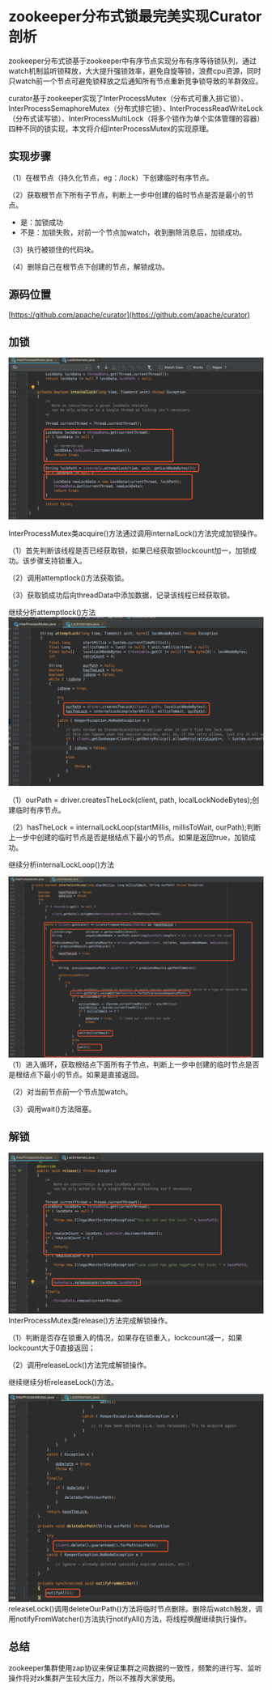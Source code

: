 # zookeeper分布式锁最完美实现Curator剖析

zookeeper分布式锁基于zookeeper中有序节点实现分布有序等待锁队列，通过watch机制监听锁释放，大大提升强锁效率，避免自旋等锁，浪费cpu资源，同时只watch前一个节点可避免锁释放之后通知所有节点重新竞争锁导致的羊群效应。

curator基于zookeeper实现了InterProcessMutex（分布式可重入排它锁）、InterProcessSemaphoreMutex（分布式排它锁）、InterProcessReadWriteLock（分布式读写锁）、InterProcessMultiLock（将多个锁作为单个实体管理的容器）四种不同的锁实现，本文将介绍InterProcessMutex的实现原理。

## 实现步骤

（1）在根节点（持久化节点，eg：/lock）下创建临时有序节点。

（2）获取根节点下所有子节点，判断上一步中创建的临时节点是否是最小的节点。

* 是：加锁成功
* 不是：加锁失败，对前一个节点加watch，收到删除消息后，加锁成功。

（3）执行被锁住的代码块。

（4）删除自己在根节点下创建的节点，解锁成功。

## 源码位置

[https://github.com/apache/curator](https://github.com/apache/curator)

## 加锁

![](/assets/curator-1.png)

InterProcessMutex类acquire\(\)方法通过调用internalLock\(\)方法完成加锁操作。

（1）首先判断该线程是否已经获取锁，如果已经获取锁lockcount加一，加锁成功。该步骤支持锁重入。

（2）调用attemptlock\(\)方法获取锁。

（3）获取锁成功后向threadData中添加数据，记录该线程已经获取锁。

继续分析attemptlock\(\)方法  
![](/assets/curator-2.png)

（1）ourPath = driver.createsTheLock\(client, path, localLockNodeBytes\);创建临时有序节点。

（2）hasTheLock = internalLockLoop\(startMillis, millisToWait, ourPath\);判断上一步中创建的临时节点是否是根结点下最小的节点。如果是返回true，加锁成功。

继续分析internalLockLoop\(\)方法

![](/assets/curator-3.png)（1）进入循环，获取根结点下面所有子节点，判断上一步中创建的临时节点是否是根结点下最小的节点。如果是直接返回。

（2）对当前节点前一个节点加watch。

（3）调用wait\(\)方法阻塞。

## 解锁

![](/assets/curator-4.png)InterProcessMutex类release\(\)方法完成解锁操作。

（1）判断是否存在锁重入的情况，如果存在锁重入，lockcount减一，如果lockcount大于0直接返回；

（2）调用releaseLock\(\)方法完成解锁操作。

继续继续分析releaseLock\(\)方法。

![](/assets/curator-5.png)releaseLock\(\)调用deleteOurPath\(\)方法将临时节点删除。删除后watch触发，调用notifyFromWatcher\(\)方法执行notifyAll\(\)方法，将线程唤醒继续执行操作。

## 总结

zookeeper集群使用zap协议来保证集群之间数据的一致性，频繁的进行写、监听操作将对zk集群产生较大压力，所以不推荐大家使用。

